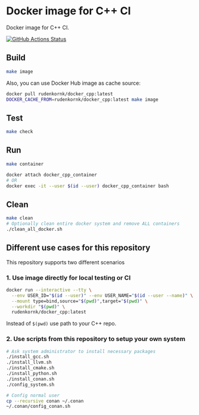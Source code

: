 # Docker image for C++ CI

Docker image for C++ CI.

[![GitHub Actions Status](https://github.com/rudenkornk/docker_cpp/actions/workflows/workflow.yml/badge.svg)](https://github.com/rudenkornk/docker_cpp/actions)


## Build
```bash
make image
```
Also, you can use Docker Hub image as cache source:
```bash
docker pull rudenkornk/docker_cpp:latest
DOCKER_CACHE_FROM=rudenkornk/docker_cpp:latest make image
```


## Test
```bash
make check
```

## Run
```bash
make container

docker attach docker_cpp_container
# OR
docker exec -it --user $(id --user) docker_cpp_container bash
```

## Clean
```bash
make clean
# Optionally clean entire docker system and remove ALL containers
./clean_all_docker.sh
```

## Different use cases for this repository
This repository supports two different scenarios

### 1. Use image directly for local testing or CI

```bash
docker run --interactive --tty \
  --env USER_ID="$(id --user)" --env USER_NAME="$(id --user --name)" \
  --mount type=bind,source="$(pwd)",target="$(pwd)" \
  --workdir "$(pwd)" \
  rudenkornk/docker_cpp:latest
```
Instead of `$(pwd)` use path to your C++ repo.

### 2. Use scripts from this repository to setup your own system

```bash
# Ask system administrator to install necessary packages
./install_gcc.sh
./install_llvm.sh
./install_cmake.sh
./install_python.sh
./install_conan.sh
./config_system.sh

# Config normal user
cp --recursive conan ~/.conan
~/.conan/config_conan.sh
```

